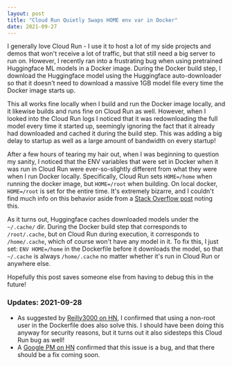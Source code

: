 ```yaml
---
layout: post
title: "Cloud Run Quietly Swaps HOME env var in Docker"
date: 2021-09-27
---
```


I generally love Cloud Run - I use it to host a lot of my side projects and demos that won't receive a lot of traffic, but that still need a big server to run on. However, I recently ran into a frustrating bug when using pretrained Huggingface ML models in a Docker image. During the Docker build step, I download the Huggingface model using the Huggingface auto-downloader so that it doesn't need to download a massive 1GB model file every time the Docker image starts up.

This all works fine locally when I build and run the Docker image locally, and it likewise builds and runs fine on Cloud Run as well. However, when I looked into the Cloud Run logs I noticed that it was redownloading the full model every time it started up, seemingly ignoring the fact that it already had downloaded and cached it during the build step. This was adding a big delay to startup as well as a large amount of bandwidth on every startup!

After a few hours of tearing my hair out, when I was beginning to question my sanity, I noticed that the ENV variables that were set in Docker when it was run in Cloud Run were ever-so-slightly different from what they were when I run Docker locally. Specifically, Cloud Run sets `HOME=/home` when running the docker image, but `HOME=/root` when building. On local docker, `HOME=/root` is set for the entire time. It's extremely bizarre, and I couldn't find much info on this behavior aside from a [Stack Overflow post](https://stackoverflow.com/questions/62276734/google-cloud-run-changes-home-to-home-for-cmd-where-run-uses-root) noting this.

As it turns out, Huggingface caches downloaded models under the `~/.cache/` dir. During the Docker build step that corresponds to `/root/.cache`, but on Cloud Run during execution, it corresponds to `/home/.cache`, which of course won't have any model in it. To fix this, I just set: `ENV HOME=/home` in the Dockerfile before it downloads the model, so that `~/.cache` is always `/home/.cache` no matter whether it's run in Cloud Run or anywhere else.

Hopefully this post saves someone else from having to debug this in the future!

### Updates: 2021-09-28
- As suggested by [Reilly3000 on HN](https://news.ycombinator.com/item?id=28676982), I confirmed that using a non-root user in the Dockerfile does also solve this. I should have been doing this anyway for security reasons, but it turns out it also sidesteps this Cloud Run bug as well!
- A [Google PM on HN](https://news.ycombinator.com/item?id=28678152) confirmed that this issue is a bug, and that there should be a fix coming soon.
